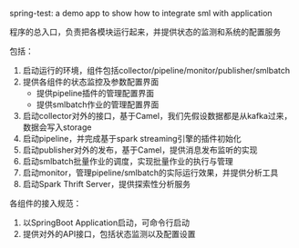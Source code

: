 spring-test: a demo app to show how to integrate sml with application

程序的总入口，负责把各模块运行起来，并提供状态的监测和系统的配置服务

包括：
1. 启动运行的环境，组件包括collector/pipeline/monitor/publisher/smlbatch
2. 提供各组件的状态监控及参数配置界面
   - 提供pipeline插件的管理配置界面
   - 提供smlbatch作业的管理配置界面
3. 启动collector对外的接口，基于Camel，我们先假设数据都是从kafka过来，数据会写入storage
4. 启动pipeline，并完成基于spark streaming引擎的插件初始化
5. 启动publisher对外的发布，基于Camel，提供消息发布监听的实现
6. 启动smlbatch批量作业的调度，实现批量作业的执行与管理
7. 启动monitor，管理pipeline/smlbatch的实际运行效果，并提供分析工具
7. 启动Spark Thrift Server，提供探索性分析服务


各组件的接入规范：
1. 以SpringBoot Application启动，可命令行启动
2. 提供对外的API接口，包括状态监测以及配置设置
